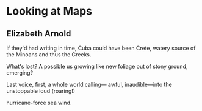 # Looking at Maps
## Elizabeth Arnold
If they'd had writing in time, Cuba could have been Crete,
watery source of the Minoans and thus the Greeks.

What's lost? A possible us
growing like new foliage out of stony ground, emerging?

Last voice, first, a whole world calling—
awful, inaudible—into the unstoppable loud (roaring!)

hurricane-force sea wind.
